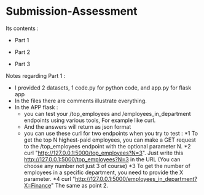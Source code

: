 # Submission-Assessment
Its contents :
* Part 1

* Part 2

* Part 3

Notes regarding Part 1 :
* I provided 2 datasets, 1 code.py for python code, and app.py for flask app
* In the files there are comments illustrate everything.
* In the APP flask :
    * you can test your /top_employees and /employees_in_department endpoints using various tools, For example like curl.
    * And the answers will return as json format
    * you can use these curl for two endpoints when you try to test :
        *1 To get the top N highest-paid employees, you can make a GET request to the /top_employees endpoint with the optional parameter N.
        *2 curl "http://127.0.0.1:5000/top_employees?N=3".  Just write this http://127.0.0.1:5000/top_employees?N=3 in the URL (You can choose any number not just 3 of course)
        *3 To get the number of employees in a specific department, you need to provide the X parameter.
        *4 curl "http://127.0.0.1:5000/employees_in_department?X=Finance"  The same as point 2.

  

    
     
